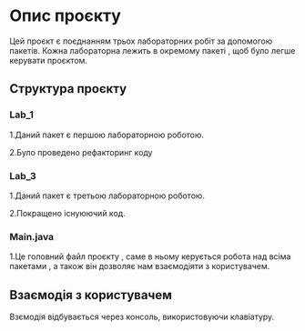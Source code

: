 # Опис проєкту
Цей проєкт є поєднанням трьох лабораторних робіт за допомогою пакетів. Кожна лабораторна лежить в окремому пакеті , щоб було легше керувати проєктом.

## Cтруктура проєкту

### Lab_1
1.Даний пакет є першою лабораторною роботою.

2.Було проведено рефакторинг коду

### Lab_3
1.Даний пакет є третьою лабораторною роботою.

2.Покращено існуюючий код.

### Main.java
1.Це головний файл проєкту , саме в ньому керується робота над всіма пакетами , а також він дозволяє нам взаємодіяти з користувачем.

## Взаємодія з користувачем
Взємодія відбувається через консоль, використовуючи клавіатуру.
